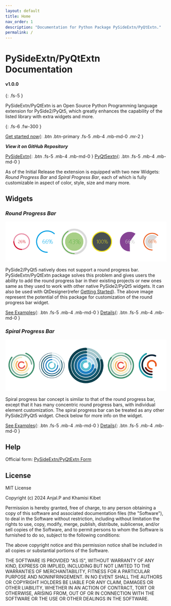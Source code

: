 ```yaml
---
layout: default
title: Home
nav_order: 1
description: "Documentation for Python Package PySideExtn/PyQtExtn."
permalink: /
---
```


# **PySideExtn/PyQtExtn Documentation** 

#### v1.0.0

{: .fs-5 }

PySideExtn/PyQtExtn is an Open Source Python Programming language extension for PySide2/PyQt5, which greatly enhances the capability of the listed library with extra widgets and more. 

{: .fs-6 .fw-300 }

[Get started now](pages/get_started){: .btn .btn-primary .fs-5 .mb-4 .mb-md-0 .mr-2 }

***View it on GitHub Repository***

[PySideExtn](https://github.com/khamisikibet/PySideExtn){: .btn .fs-5 .mb-4 .mb-md-0 }    [PyQt5extn](https://github.com/khamisikibet/PyQt5extn){: .btn .fs-5 .mb-4 .mb-md-0 }



As of the Initial Release the extension is equipped with two new Widgets: *Round Progress Bar* and *Spiral Progress Bar*, each of which is fully customizable in aspect of color, style, size and many more.

## Widgets

### *Round Progress Bar*

<p align="center">
  <img src="pages/assets/rpb.png">
</p>

PySide2/PyQt5 natively does not support a round progress bar. PySideExtn/PyQtExtn package solves this problem and gives users the ability to add the round progress bar in their existing projects or new ones same as they used to work with other native PySide2/PyQt5 widgets. It can also be used with QtDesigner(refer [Getting Started](pages/get_started#using-with-qtdesigner)). The above image represent the potential of this package for customization of the round progress bar widget.

[See Examples](pages/examples/rpbExamples){: .btn .fs-5 .mb-4 .mb-md-0 } [Details](pages/class/rpbClass){: .btn .fs-5 .mb-4 .mb-md-0 }

### *Spiral Progress Bar*

<p align="center">
  <img src="pages/assets/spb.png">
</p>

Spiral progress bar concept is similar to that of the round progress bar, except that it has many concentric round progress bars, with individual element customization. The spiral progress bar can be treated as any other PySide2/PyQt5 widget. Check below for more info on the widget.

[See Examples](pages/examples/spbExamples){: .btn .fs-5 .mb-4 .mb-md-0 }  [Details](pages/class/spbClass){: .btn .fs-5 .mb-4 .mb-md-0 }

## Help

Official form: [PySideExtn/PyQtExtn Form](https://forms.gle/yfKVK85sLLMJMCfJA)

## License

MIT License

Copyright (c) 2024 Anjal.P and Khamisi Kibet

Permission is hereby granted, free of charge, to any person obtaining a copy of this software and associated documentation files (the "Software"), to deal in the Software without restriction, including without limitation the rights to use, copy, modify, merge, publish, distribute, sublicense, and/or sell copies of the Software, and to permit persons to whom the Software is furnished to do so, subject to the following conditions:

The above copyright notice and this permission notice shall be included in all copies or substantial portions of the Software.

THE SOFTWARE IS PROVIDED "AS IS", WITHOUT WARRANTY OF ANY KIND, EXPRESS OR IMPLIED, INCLUDING BUT NOT LIMITED TO THE WARRANTIES OF MERCHANTABILITY, FITNESS FOR A PARTICULAR PURPOSE AND NONINFRINGEMENT. IN NO EVENT SHALL THE AUTHORS OR COPYRIGHT HOLDERS BE LIABLE FOR ANY CLAIM, DAMAGES OR OTHER LIABILITY, WHETHER IN AN ACTION OF CONTRACT, TORT OR OTHERWISE, ARISING FROM, OUT OF OR IN CONNECTION WITH THE SOFTWARE OR THE USE OR OTHER DEALINGS IN THE SOFTWARE.
